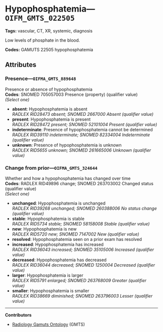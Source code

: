 # Hypophosphatemia—`OIFM_GMTS_022505`

**Tags:** vascular, CT, XR, systemic, diagnosis

Low levels of phosphate in the blood.

**Codes:** GAMUTS 22505 hypophosphatemia

## Attributes

### Presence—`OIFMA_GMTS_889648`

Presence or absence of hypophosphatemia  
**Codes**: SNOMED 705057003 Presence (property) (qualifier value)  
*(Select one)*

- **absent**: Hypophosphatemia is absent  
_RADLEX RID28473 absent; SNOMED 2667000 Absent (qualifier value)_
- **present**: Hypophosphatemia is present  
_RADLEX RID28472 present; SNOMED 52101004 Present (qualifier value)_
- **indeterminate**: Presence of hypophosphatemia cannot be determined  
_RADLEX RID39110 indeterminate; SNOMED 82334004 Indeterminate (qualifier value)_
- **unknown**: Presence of hypophosphatemia is unknown  
_RADLEX RID5655 unknown; SNOMED 261665006 Unknown (qualifier value)_

### Change from prior—`OIFMA_GMTS_324644`

Whether and how a hypophosphatemia has changed over time  
**Codes**: RADLEX RID49896 change; SNOMED 263703002 Changed status (qualifier value)  
*(Select one)*

- **unchanged**: Hypophosphatemia is unchanged  
_RADLEX RID39268 unchanged; SNOMED 260388006 No status change (qualifier value)_
- **stable**: Hypophosphatemia is stable  
_RADLEX RID5734 stable; SNOMED 58158008 Stable (qualifier value)_
- **new**: Hypophosphatemia is new  
_RADLEX RID5720 new; SNOMED 7147002 New (qualifier value)_
- **resolved**: Hypophosphatemia seen on a prior exam has resolved  
- **increased**: Hypophosphatemia has increased  
_RADLEX RID36043 increased; SNOMED 35105006 Increased (qualifier value)_
- **decreased**: Hypophosphatemia has decreased  
_RADLEX RID36044 decreased; SNOMED 1250004 Decreased (qualifier value)_
- **larger**: Hypophosphatemia is larger  
_RADLEX RID5791 enlarged; SNOMED 263768009 Greater (qualifier value)_
- **smaller**: Hypophosphatemia is smaller  
_RADLEX RID38669 diminished; SNOMED 263796003 Lesser (qualifier value)_

---

**Contributors**

- [Radiology Gamuts Ontology](https://gamuts.net/) (GMTS)